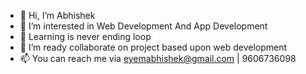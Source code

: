 - 👋 Hi, I’m Abhishek
- 👀 I’m interested in Web Development And App Development
- 🌱 Learning is never ending loop
- 💞️ I’m ready collaborate on project based upon web development
- 📫 You can reach me via eyemabhishek@gmail.com | 9606736098

<!---
eyemabhishek/eyemabhishek is a ✨ special ✨ repository because its `README.md` (this file) appears on your GitHub profile.
You can click the Preview link to take a look at your changes.
--->

